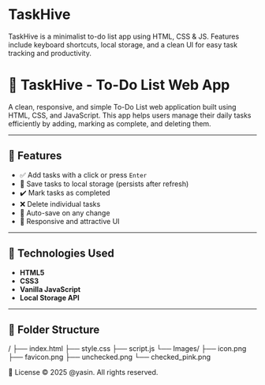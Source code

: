 # TaskHive
TaskHive is a minimalist to-do list app using HTML, CSS &amp; JS. Features include keyboard shortcuts, local storage, and a clean UI for easy task tracking and productivity.


# 📝 TaskHive - To-Do List Web App

A clean, responsive, and simple To-Do List web application built using HTML, CSS, and JavaScript. This app helps users manage their daily tasks efficiently by adding, marking as complete, and deleting them.

---

## 🚀 Features

- ✅ Add tasks with a click or press `Enter`
- 📌 Save tasks to local storage (persists after refresh)
- ✔️ Mark tasks as completed
- ❌ Delete individual tasks
- 💾 Auto-save on any change
- 🎨 Responsive and attractive UI

---

## 🔧 Technologies Used

- **HTML5**
- **CSS3**
- **Vanilla JavaScript**
- **Local Storage API**

---

## 📂 Folder Structure
/
├── index.html
├── style.css
├── script.js
└── Images/
├── icon.png
├── favicon.png
├── unchecked.png
└── checked_pink.png


📄 License
© 2025 @yasin. All rights reserved.




